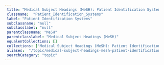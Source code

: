 ```yaml
--- 
 title: "Medical Subject Headings (MeSH): Patient Identification Systems" 
 classname:  "Patient_Identification_Systems" 
 label: "Patient Identification Systems" 
 subclassname: "null" 
 subclasslabel: "null" 
 parentclassname: "MeSH" 
 parentclasslabel: "Medical Subject Headings (MeSH)" 
 equalentCollections: [] 
 collections: ['Medical Subject Headings (MeSH): Patient Identification Systems']
 aliases:  "/topic/medical-subject-headings-mesh-patient-identification-systems"  
 searchCategory: "topic" 
---
```

